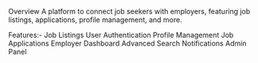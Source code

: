 Overview
A platform to connect job seekers with employers, featuring job listings, applications, profile management, and more.

Features:-
          Job Listings
          User Authentication
          Profile Management
          Job Applications
          Employer Dashboard
          Advanced Search
          Notifications
          Admin Panel
